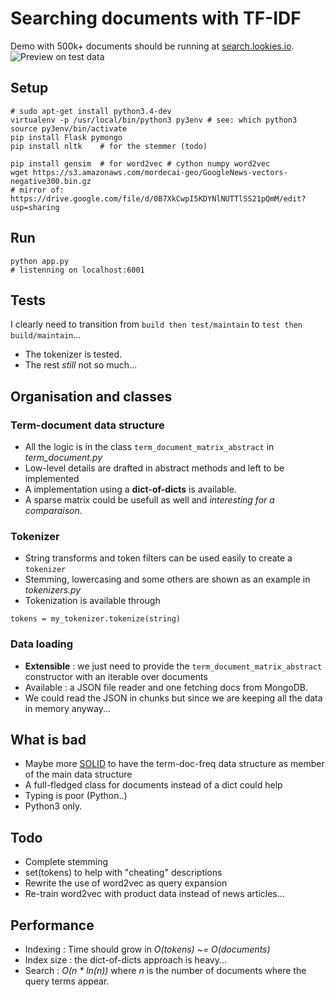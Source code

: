 # Searching documents with TF-IDF

Demo with 500k+ documents should be running at [search.lookies.io](http://search.lookies.io?purple+chair).
![Preview on test data](https://raw.github.com/arthur-flam/tf-idf-poc/master/screenshot.png)

## Setup
```
# sudo apt-get install python3.4-dev
virtualenv -p /usr/local/bin/python3 py3env # see: which python3
source py3env/bin/activate
pip install Flask pymongo
pip install nltk    # for the stemmer (todo)

pip install gensim  # for word2vec # cython numpy word2vec
wget https://s3.amazonaws.com/mordecai-geo/GoogleNews-vectors-negative300.bin.gz
# mirror of: https://drive.google.com/file/d/0B7XkCwpI5KDYNlNUTTlSS21pQmM/edit?usp=sharing
```

## Run
```
python app.py
# listenning on localhost:6001
```

## Tests
I clearly need to transition from `build then test/maintain` to `test then build/maintain`...
- The tokenizer is tested.
- The rest *still* not so much...

## Organisation and classes

### Term-document data structure
- All the logic is in the class `term_document_matrix_abstract` in *term_document.py*
- Low-level details are drafted in abstract methods and left to be implemented
- A implementation using a **dict-of-dicts** is available.
- A sparse matrix could be usefull as well and *interesting for a comparaison*.

### Tokenizer
- String transforms and token filters can be used easily to create a `tokenizer`
- Stemming, lowercasing and some others are shown as an example in *tokenizers.py*
- Tokenization is available through 
```
tokens = my_tokenizer.tokenize(string)
```

### Data loading
- **Extensible** : we just need to provide the `term_document_matrix_abstract` constructor with an iterable over documents
- Available : a JSON file reader and one fetching docs from MongoDB.
- We could read the JSON in chunks but since we are keeping all the data in memory anyway...

## What is bad
- Maybe more [SOLID](https://en.wikipedia.org/wiki/SOLID_(object-oriented_design)) to have the term-doc-freq data structure as member of the main data structure
- A full-fledged class for documents instead of a dict could help
- Typing is poor (Python..)
- Python3 only.

## Todo
- Complete stemming
- set(tokens) to help with "cheating" descriptions
- Rewrite the use of word2vec as query expansion
- Re-train word2vec with product data instead of news articles...

## Performance
* Indexing : Time should grow in *O(tokens) ~= O(documents)* 
* Index size : the dict-of-dicts approach is heavy...
* Search : *O(n * ln(n))* where *n* is the number of documents where the query terms appear.
